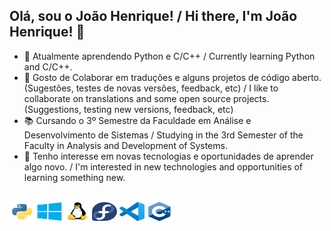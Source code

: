 ## Olá, sou o João Henrique! / Hi there, I'm João Henrique! 👋



- 🌱 Atualmente aprendendo Python e C/C++ / Currently learning Python and C/C++.
- 👯 Gosto de Colaborar em traduções e alguns projetos de código aberto. (Sugestões, testes de novas versões,  feedback, etc) / I like to collaborate on translations and some open source projects. (Suggestions, testing new versions, feedback, etc)
- 📚 Cursando o 3º Semestre da Faculdade em Análise e Desenvolvimento de Sistemas / Studying in the 3rd Semester of the Faculty in Analysis and Development of Systems.
- 🌌 Tenho interesse em novas tecnologias e oportunidades de aprender algo novo. / I'm interested in new technologies and opportunities of learning something new.

<div style="display: inline_block"><br>
  <img align="center" alt="Rafa-Python" height="30" width="40" src="https://raw.githubusercontent.com/devicons/devicon/master/icons/python/python-original.svg">
  <img align="center" alt="Rafa-Python" height="30" width="40" src="https://raw.githubusercontent.com/devicons/devicon/master/icons/windows8/windows8-original.svg">
  <img align="center" alt="Rafa-Python" height="30" width="40" src="https://raw.githubusercontent.com/devicons/devicon/master/icons/linux/linux-original.svg">
  <img align="center" alt="Rafa-Python" height="30" width="40" src="https://raw.githubusercontent.com/devicons/devicon/master/icons/fedora/fedora-original.svg">
  <img align="center" alt="Rafa-Python" height="30" width="40" src="https://raw.githubusercontent.com/devicons/devicon/master/icons/vscode/vscode-original.svg">
  <img align="center" alt="Rafa-Python" height="30" width="40" src="https://raw.githubusercontent.com/devicons/devicon/master/icons/cplusplus/cplusplus-original.svg">
</div>

